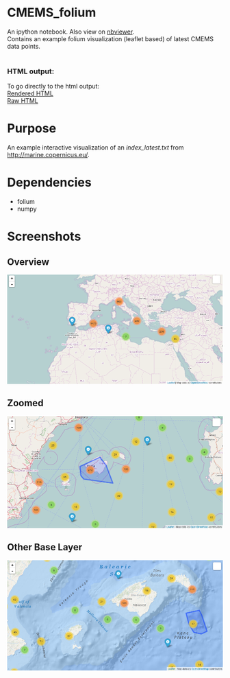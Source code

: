 # CMEMS_folium
An ipython notebook. Also view on <a href="http://nbviewer.jupyter.org/github/kriete/CMEMS_folium/blob/master/CMEMS%20Folium%20Visalization.ipynb">nbviewer</a>.<br>
Contains an example folium visualization (leaflet based) of latest CMEMS data points.<br><br>
### HTML output:
To go directly to the html output:<br>
<a href="http://htmlpreview.github.io/?https://github.com/kriete/CMEMS_folium/blob/master/CMEMS_latest_index.html">Rendered HTML</a><br>
<a href="https://raw.githubusercontent.com/kriete/CMEMS_folium/master/CMEMS_latest_index.html">Raw HTML</a>

# Purpose
An example interactive visualization of an <i>index_latest.txt</i> from http://marine.copernicus.eu/.

# Dependencies
<ul>
  <li>folium</li>
  <li>numpy</li>
</ul>

# Screenshots
## Overview
![...](/img/example_output.png?raw=true "Folium Visualization")
## Zoomed
![...](/img/example_zoom_output.png?raw=true "Folium Zoomed Visualization")
## Other Base Layer
![...](/img/example_ocean_base.png?raw=true "Folium Other Base Layer")
